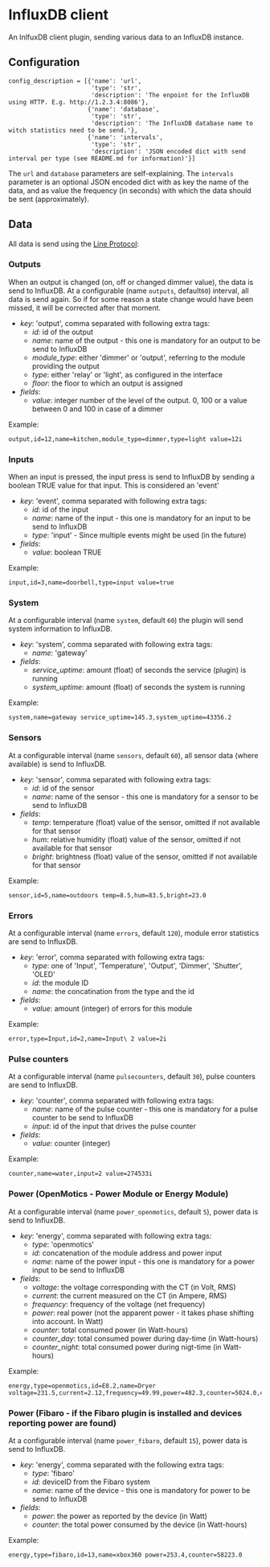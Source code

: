 # InfluxDB client

An InlfuxDB client plugin, sending various data to an InfluxDB instance.

## Configuration

```
config_description = [{'name': 'url',
                       'type': 'str',
                       'description': 'The enpoint for the InfluxDB using HTTP. E.g. http://1.2.3.4:8086'},
                      {'name': 'database',
                       'type': 'str',
                       'description': 'The InfluxDB database name to witch statistics need to be send.'},
                      {'name': 'intervals',
                       'type': 'str',
                       'description': 'JSON encoded dict with send interval per type (see README.md for information)'}]
```

The ```url``` and ```database``` parameters are self-explaining. The ```intervals``` parameter is an optional JSON
encoded dict with as key the name of the data, and as value the frequency (in seconds) with which the data should be
sent (approximately).

## Data

All data is send using the [Line Protocol](https://influxdb.com/docs/v0.9/write_protocols/line.html):

### Outputs

When an output is changed (on, off or changed dimmer value), the data is send to InfluxDB. At a configurable (name
```outputs```, default```60```) interval, all data is send again. So if for some reason a state change would have been 
missed, it will be corrected after that moment.

* *key*: 'output', comma separated with following extra tags:
  * *id*: id of the output
  * *name*: name of the output - this one is mandatory for an output to be send to InfluxDB
  * *module_type*: either 'dimmer' or 'output', referring to the module providing the output
  * *type*: either 'relay' or 'light', as configured in the interface
  * *floor*: the floor to which an output is assigned
* *fields*:
  * *value*: integer number of the level of the output. 0, 100 or a value between 0 and 100 in case of a dimmer

Example:

```
output,id=12,name=kitchen,module_type=dimmer,type=light value=12i
```

### Inputs

When an input is pressed, the input press is send to InfluxDB by sending a boolean TRUE value for that input. This
is considered an 'event'

* *key*: 'event', comma separated with following extra tags:
  * *id*: id of the input
  * *name*: name of the input - this one is mandatory for an input to be send to InfluxDB
  * *type*: 'input' - Since multiple events might be used (in the future)
* *fields*:
  * *value*: boolean TRUE

Example:

```
input,id=3,name=doorbell,type=input value=true
```

### System

At a configurable interval (name ```system```, default ```60```) the plugin will send system information to
InfluxDB.

* *key*: 'system', comma separated with following extra tags:
  * *name*: 'gateway'
* *fields*:
  * *service_uptime*: amount (float) of seconds the service (plugin) is running
  * *system_uptime*: amount (float) of seconds the system is running
  
Example:
  
```
system,name=gateway service_uptime=145.3,system_uptime=43356.2
```
  
### Sensors

At a configurable interval (name ```sensors```, default ```60```), all sensor data (where available) is send to InfluxDB.

* *key*: 'sensor', comma separated with following extra tags:
  * *id*: id of the sensor
  * *name*: name of the sensor - this one is mandatory for a sensor to be send to InfluxDB
* *fields*:
  * *temp*: temperature (float) value of the sensor, omitted if not available for that sensor
  * *hum*: relative humidity (float) value of the sensor, omitted if not available for that sensor
  * *bright*: brightness (float) value of the sensor, omitted if not available for that sensor

Example:

```
sensor,id=5,name=outdoors temp=8.5,hum=83.5,bright=23.0
```

### Errors

At a configurable interval (name ```errors```, default ```120```), module error statistics are send to InfluxDB.

* *key*: 'error', comma separated with following extra tags:
  * *type*: one of 'Input', 'Temperature', 'Output', 'Dimmer', 'Shutter', 'OLED'
  * *id*: the module ID
  * *name*: the concatination from the type and the id
* *fields*:
  * *value*: amount (integer) of errors for this module
   
Example:

```
error,type=Input,id=2,name=Input\ 2 value=2i
```

### Pulse counters

At a configurable interval (name ```pulsecounters```, default ```30```), pulse counters are send to InfluxDB.

* *key*: 'counter', comma separated with following extra tags:
  * *name*: name of the pulse counter - this one is mandatory for a pulse counter to be send to InfluxDB
  * *input*: id of the input that drives the pulse counter
* *fields*:
  * *value*: counter (integer)

Example:

```
counter,name=water,input=2 value=274533i
```

### Power (OpenMotics - Power Module or Energy Module)

At a configurable interval (name ```power_openmotics```, default ```5```), power data is send to InfluxDB.

* *key*: 'energy', comma separated with following extra tags:
  * *type*: 'openmotics'
  * *id*: concatenation of the module address and power input
  * *name*: name of the power input - this one is mandatory for a power input to be send to InfluxDB
* *fields*:
  * *voltage*: the voltage corresponding with the CT (in Volt, RMS)
  * *current*: the current measured on the CT (in Ampere, RMS)
  * *frequency*: frequency of the voltage (net frequency)
  * *power*: real power (not the apparent power - it takes phase shifting into account. In Watt)
  * *counter*: total consumed power (in Watt-hours)
  * *counter_day*: total consumed power during day-time (in Watt-hours)
  * *counter_night*: total consumed power during nigt-time (in Watt-hours)

Example:

```
energy,type=openmotics,id=E8.2,name=Dryer voltage=231.5,current=2.12,frequency=49.99,power=482.3,counter=5024.0,counter_day2500.0,couner_night=2524.0
```

### Power (Fibaro - if the Fibaro plugin is installed and devices reporting power are found)

At a configurable interval (name ```power_fibaro```, default ```15```), power data is send to InfluxDB.

* *key*: 'energy', comma separated with the following extra tags:
  * *type*: 'fibaro'
  * *id*: deviceID from the Fibaro system
  * *name*: name of the device - this one is mandatory for power to be send to InfluxDB
* *fields*:
  * *power*: the power as reported by the device (in Watt)
  * *counter*: the total power consumed by the device (in Watt-hours) 
  
Example:

```
energy,type=fibaro,id=13,name=xbox360 power=253.4,counter=58223.0
```
